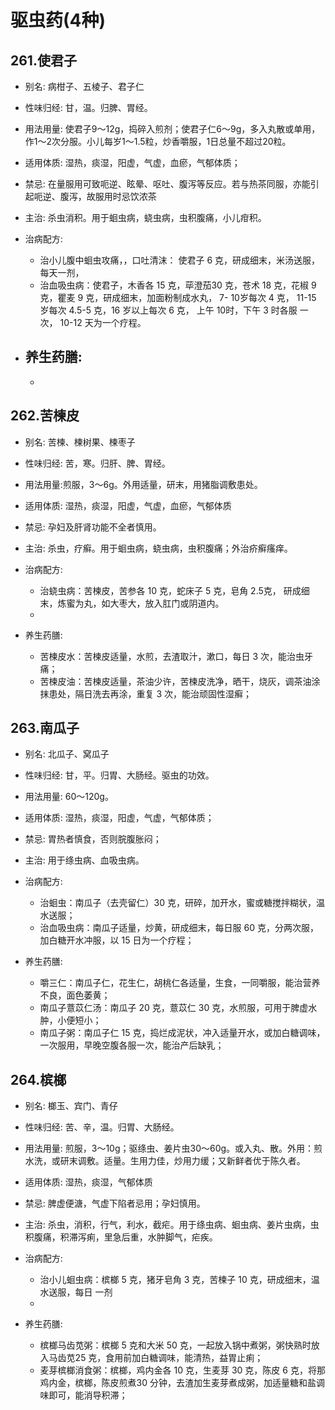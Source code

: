 
# 驱虫药(4种)

## 261.使君子

- 别名: 病柑子、五棱子、君子仁
- 性味归经: 甘，温。归脾、胃经。
- 用法用量: 使君子9～12g，捣碎入煎剂；使君子仁6～9g，多入丸散或单用，作1～2次分服。小儿每岁1～1.5粒，炒香嚼服，1日总量不超过20粒。
- 适用体质: 湿热，痰湿，阳虚，气虚，血瘀，气郁体质；
- 禁忌: 在量服用可致呃逆、眩晕、呕吐、腹泻等反应。若与热茶同服，亦能引起呃逆、腹泻，故服用时忌饮浓茶

- 主治: 杀虫消积。用于蛔虫病，蛲虫病，虫积腹痛，小儿疳积。
- 治病配方: 
  - 治小儿腹中蛔虫攻痛，，口吐清沫： 使君子 6 克，研成细末，米汤送服，每天一剂，
  - 治血吸虫病：使君子，木香各 15 克，荜澄茄30 克，苍术 18 克，花椒 9 克，瞿麦 9 克，研成细末，加面粉制成水丸， 7- 10岁每次 4 克， 11-15 岁每次 4.5-5 克，16 岁以上每次 6 克， 上午 10时，下午 3 时各服 一次， 10-12 天为一个疗程。
  
- 养生药膳: 
  - 
  - 

## 262.苦楝皮

- 别名: 苦楝、楝树果、楝枣子
- 性味归经: 苦，寒。归肝、脾、胃经。
- 用法用量:煎服，3～6g。外用适量，研末，用猪脂调敷患处。
- 适用体质: 湿热，痰湿，阳虚，气虚，血瘀，气郁体质
- 禁忌: 孕妇及肝肾功能不全者慎用。

- 主治: 杀虫，疗癣。用于蛔虫病，蛲虫病，虫积腹痛；外治疥癣瘙痒。
- 治病配方: 
  - 治蛲虫病：苦楝皮，苦参各 10 克，蛇床子 5 克，皂角 2.5克， 研成细末，炼蜜为丸，如大枣大，放入肛门或阴道内。
  - 
  
- 养生药膳: 
  - 苦楝皮水：苦楝皮适量，水煎，去渣取汁，漱口，每日  3 次，能治虫牙痛；
  - 苦楝皮油：苦楝皮适量，茶油少许，苦楝皮洗净，晒干，烧灰，调茶油涂抹患处，隔日洗去再涂，重复 3 次，能治顽固性湿癣；


## 263.南瓜子

- 别名: 北瓜子、窝瓜子
- 性味归经: 甘，平。归胃、大肠经。驱虫的功效。
- 用法用量: 60～120g。
- 适用体质: 湿热，痰湿，阳虚，气虚，气郁体质；
- 禁忌: 胃热者慎食，否则脘腹胀闷；

- 主治: 用于绦虫病、血吸虫病。
- 治病配方: 
  - 治蛔虫：南瓜子（去壳留仁）30 克，研碎，加开水，蜜或糖搅拌糊状，温水送服；
  - 治血吸虫病：南瓜子适量，炒黄，研成细末，每日服 60 克，分两次服，加白糖开水冲服，以 15 日为一个疗程；
  
- 养生药膳: 
  - 嚼三仁：南瓜子仁，花生仁，胡桃仁各适量，生食，一同嚼服，能治营养不良，面色萎黄；
  - 南瓜子薏苡仁汤：南瓜子 20 克，薏苡仁 30 克，水煎服，可用于脾虚水肿，小便短小；
  - 南瓜子粥：南瓜子仁 15 克，捣烂成泥状，冲入适量开水，或加白糖调味， 一次服用，早晚空腹各服一次，能治产后缺乳；




## 264.槟榔

- 别名: 榔玉、宾门、青仔
- 性味归经: 苦、辛，温。归胃、大肠经。
- 用法用量: 煎服，3～10g；驱绦虫、姜片虫30～60g。或入丸、散。外用：煎水洗，或研末调敷。适量。生用力佳，炒用力缓；又新鲜者优于陈久者。
- 适用体质: 湿热，痰湿，气郁体质
- 禁忌:  脾虚便溏，气虚下陷者忌用；孕妇慎用。

- 主治: 杀虫，消积，行气，利水，截疟。用于绦虫病、蛔虫病、姜片虫病，虫积腹痛，积滞泻痢，里急后重，水肿脚气，疟疾。
- 治病配方: 
  - 治小儿蛔虫病：槟榔 5 克，猪牙皂角 3 克，苦楝子 10 克，研成细末，温水送服，每日 一剂
  - 
  
- 养生药膳: 
  - 槟榔马齿苋粥：槟榔 5 克和大米 50 克，一起放入锅中煮粥，粥快熟时放入马齿苋25 克，食用前加白糖调味，能清热，益胃止痢；
  - 麦芽槟榔消食粥：槟榔，鸡内金各 10 克，生麦芽 30 克，陈皮 6 克，将那鸡内金，槟榔，陈皮煎煮30 分钟，去渣加生麦芽煮成粥，加适量糖和盐调味即可，能消导积滞；

